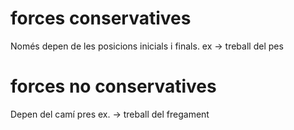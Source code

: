 # forces conservatives
Només depen de les posicions inicials i finals.
ex -> treball del pes

# forces no conservatives
Depen del camí pres
ex. -> treball del fregament

